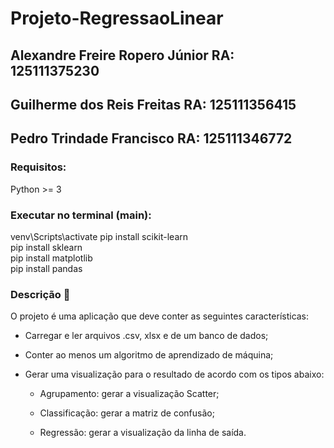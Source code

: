 # Projeto-RegressaoLinear

## Alexandre Freire Ropero Júnior RA: 125111375230
## Guilherme dos Reis Freitas RA: 125111356415
## Pedro Trindade Francisco RA: 125111346772

### Requisitos:
Python >= 3  
### Executar no terminal (main):  
venv\Scripts\activate
pip install scikit-learn  
pip install sklearn  
pip install matplotlib  
pip install pandas  

### Descrição :page_with_curl:

O projeto é uma aplicação que deve conter as seguintes características:

 - Carregar e ler arquivos .csv, xlsx e de um banco de dados;

 - Conter ao menos um algoritmo de aprendizado de máquina;

 - Gerar uma visualização para o resultado de acordo com os tipos abaixo:

    - Agrupamento: gerar a visualização Scatter;

   - Classificação: gerar a matriz de confusão;

   - Regressão: gerar a visualização da linha de saída.
